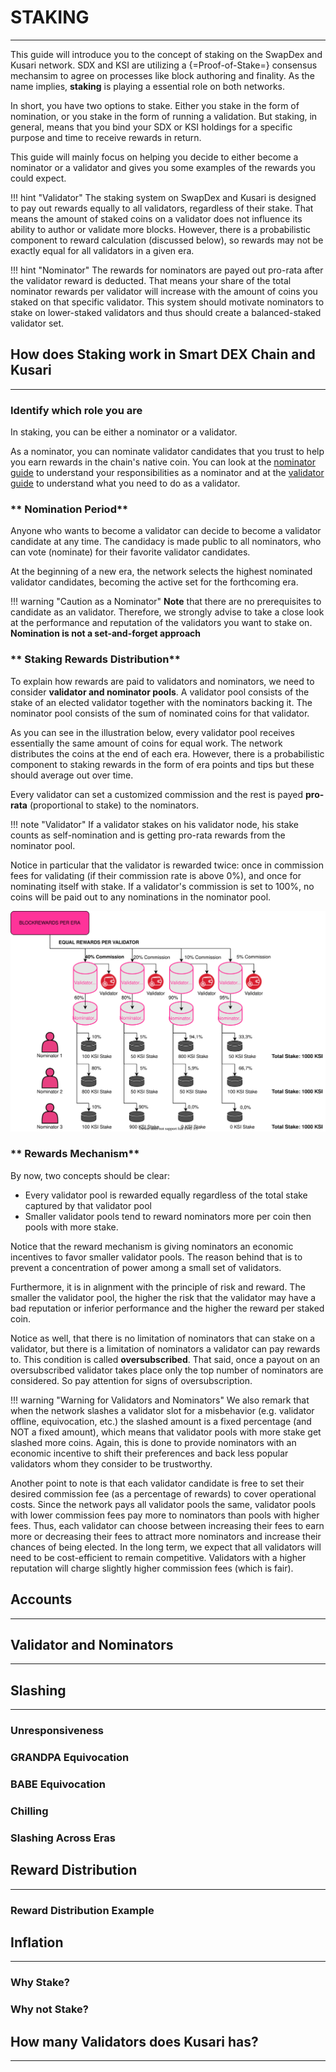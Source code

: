 # **STAKING**
---

This guide will introduce you to the concept of staking on the SwapDex and Kusari network.
SDX and KSI are utilizing a {=Proof-of-Stake=} consensus mechansim to agree on processes like block authoring and finality. 
As the name implies, **staking** is playing a essential role on both networks.  

In short, you have two options to stake. Either you stake in the form of nomination, or you stake in the form of running a validation. 
But staking, in general, means that you bind your SDX or KSI holdings for a specific purpose and time to receive rewards in return. 

This guide will mainly focus on helping you decide to either become a nominator or a validator and gives you some examples of the rewards you could expect.

!!! hint "Validator"
    The staking system on SwapDex and Kusari is designed to pay out rewards equally to all validators, regardless of their stake. That means the amount of staked coins on a validator does not influence its ability to author or validate more blocks. However, there is a probabilistic component to reward calculation (discussed below), so rewards may not be exactly equal for all validators in a given era.

!!! hint "Nominator"
    The rewards for nominators are payed out pro-rata after the validator reward is deducted. That means your share of the total nominator rewards per validator will increase with the amount of coins you staked on that specific validator. This system should motivate nominators to stake on lower-staked validators and thus should create a balanced-staked validator set.

## **How does Staking work in Smart DEX Chain and Kusari**
---
### **Identify which role you are**

In staking, you can be either a nominator or a validator.

As a nominator, you can nominate validator candidates that you trust to help you earn rewards in the chain's native coin. You can look at the [nominator guide](../what-to-try/nominator.md) to understand your responsibilities as a nominator and at the [validator guide](../what-to-try/validator.md) to understand what you need to do as a validator.

### ** Nomination Period**

Anyone who wants to become a validator can decide to become a validator candidate at any time.
The candidacy is made public to all nominators, who can vote (nominate) for their favorite validator candidates.

At the beginning of a new era, the network selects the highest nominated validator candidates, becoming the active set for the forthcoming era.

!!! warning "Caution as a Nominator"
    **Note** that there are no prerequisites to candidate as an validator. Therefore, we strongly advise to take a close look at the performance and reputation of the validators you want to stake on. **Nomination is not a set-and-forget approach**

### ** Staking Rewards Distribution**

To explain how rewards are paid to validators and nominators, we need to consider **validator and nominator pools**. A validator pool consists of the stake of an elected validator together with the nominators backing it. The nominator pool consists of the sum of nominated coins for that validator.

As you can see in the illustration below, every validator pool receives essentially the same amount of coins for equal work. The network distributes the coins at the end of each era. However, there is a probabilistic component to staking rewards in the form of era points and tips but these should average out over time.

Every validator can set a customized commission and the rest is payed **pro-rata** (proportional to stake) to the nominators. 

!!! note "Validator"
    If a validator stakes on his validator node, his stake counts as self-nomination and is getting pro-rata rewards from the nominator pool.

Notice in particular that the validator is rewarded twice: once in commission fees for validating (if their commission rate is above 0%), and once for nominating itself with stake. If a validator's commission is set to 100%, no coins will be paid out to any nominations in the nominator pool.

![img](assets/nominator-rewards.svg#center)

### ** Rewards Mechanism**

By now, two concepts should be clear:

- Every validator pool is rewarded equally regardless of the total stake captured by that validator pool
- Smaller validator pools tend to reward nominators more per coin then pools with more stake. 

Notice that the reward mechanism is giving nominators an economic incentives to favor smaller validator pools.
The reason behind that is to prevent a concentration of power among a small set of validators. 

Furthermore, it is in alignment with the principle of risk and reward. The smaller the validator pool, the higher the risk that the validator may have a bad reputation or inferior performance and the higher the reward per staked coin.

Notice as well, that there is no limitation of nominators that can stake on a validator, but there is a limitation of nominators a validator can pay rewards to. This condition is called **oversubscribed**. That said, once a payout on an oversubscribed validator takes place only the top number of nominators are considered. So pay attention for signs of oversubscription.

!!! warning "Warning for Validators and Nominators"
    We also remark that when the network slashes a validator slot for a misbehavior (e.g. validator offline, equivocation, etc.) the slashed amount is a fixed percentage (and NOT a fixed amount), which means that validator pools with more stake get slashed more coins. Again, this is done to provide nominators with an economic incentive to shift their preferences and back less popular validators whom they consider to be trustworthy.

Another point to note is that each validator candidate is free to set their desired commission fee (as a percentage of rewards) to cover operational costs. Since the network pays all validator pools the same, validator pools with lower commission fees pay more to nominators than pools with higher fees. Thus, each validator can choose between increasing their fees to earn more or decreasing their fees to attract more nominators and increase their chances of being elected. In the long term, we expect that all validators will need to be cost-efficient to remain competitive. Validators with a higher reputation will charge slightly higher commission fees (which is fair).

## **Accounts**
---

## **Validator and Nominators**
---

## **Slashing**
---

### **Unresponsiveness**
### **GRANDPA Equivocation**
### **BABE Equivocation**
### **Chilling**
### **Slashing Across Eras**

## **Reward Distribution**
---
### **Reward Distribution Example**

## **Inflation**
---
### **Why Stake?**
### **Why not Stake?**

## **How many Validators does Kusari has?**
---
